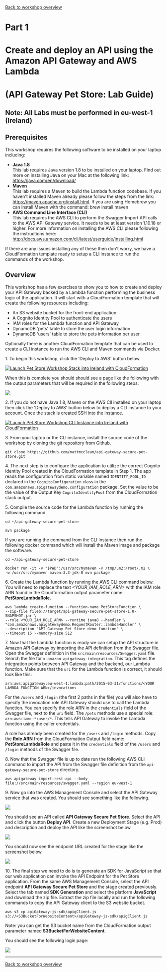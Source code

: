 [Back to workshop overview](../README.md)

# Part 1
# Create and deploy an API using the Amazon API Gateway and AWS Lambda
# (API Gateway Pet Store: Lab Guide)

## Note: All Labs must be performed in eu-west-1 (Ireland)

## Prerequisites
This workshop requires the following software to be installed on your laptop including:
*   **Java 1.8**  
    This lab requires Java version 1.8 to be installed on your laptop. Find out more on installing Java on your Mac at the following link: https://java.com/en/download/
*   **Maven**  
    This lab requires a Maven to build the Lambda function codebase. If you haven't installed Maven already please follow the steps from the link: https://maven.apache.org/install.html. If you are using Homebrew you can install Maven with the command:
        brew install maven
*   **AWS Command Line Interface (CLI)**  
    This lab requires the AWS CLI to perform the Swagger Import API calls to the AWS API Gateway service. It needs to be at least version 1.10.18 or higher.
    For more information on installing the AWS CLI please following the instructions here: http://docs.aws.amazon.com/cli/latest/userguide/installing.html

If there are any issues installing any of these then don't worry, we have a CloudFormation template ready to setup a CLI instance to run the commands of the workshop.

## Overview
This workshop has a few exercises to show you to how to create and deploy your API Gateway backed by a Lambda function performing the business logic of the application. It will start with a CloudFormation template that will create the following resources including:
* An S3 website bucket for the front-end application
* A Cognito Identity Pool to authenticate the users
* IAM roles for the Lambda function and API Gateway
* DynamoDB 'pets' table to store the user login information
* DynamoDB 'users' table to store the pets information per user

Optionally there is another CloudFormation template that can be used to create a CLI instance to run the AWS CLI and Maven commands via Docker.

1\. To begin this workshop, click the 'Deploy to AWS' button below.

[![Launch Pet Store Workshop Stack into Ireland with CloudFormation](/Images/deploy-to-aws.png)](https://console.aws.amazon.com/cloudformation/home?region=eu-west-1#/stacks/new?stackName=PetStoreWorkshopStack&templateURL=https://s3-eu-west-1.amazonaws.com/apigw-pet-store-workshop/CreatePetStoreWorkshop.template)

When this is complete you should should see a page like the following with the output parameters that will be required in the following steps:

![](/Images/cfn-stack-output.png)

2\. If you do not have Java 1.8, Maven or the AWS ClI installed on your laptop then click the 'Deploy to AWS' button below to deploy a CLI instance to your account. Once the stack is created SSH into the instance.

[![Launch Pet Store Workshop CLI Instance into Ireland with CloudFormation](/Images/deploy-to-aws.png)](https://console.aws.amazon.com/cloudformation/home?region=eu-west-1#/stacks/new?stackName=PetStoreWorkshopCLIInstance&templateURL=https://s3-eu-west-1.amazonaws.com/apigw-pet-store-workshop/CreateCLIInstance.template)

3\. From your laptop or the CLI instance, install the source code of the workshop by cloning the git repository from Github.

    git clone https://github.com/mattmcclean/api-gateway-secure-pet-store.git

4\. The next step is to configure the application to utilize the correct Cognito Identity Pool created in the CloudFormation template in Step 1. The app reads the configuration from static variable named `IDENTITY_POOL_ID` declared in the `CognitoConfiguration` class in the `com.amazonaws.apigatewaydemo.configuration` package. Set the value to be the value of the Output Key `CognitoIdentityPool` from the CloudFormation stack output.

5\. Compile the source code for the Lambda function by running the following command.

    cd ~/api-gateway-secure-pet-store

    mvn package

If you are running the command from the CLI Instance then run the following docker command which will install the Maven image and package the software.

    cd ~/api-gateway-secure-pet-store

    docker run -it -v "$PWD":/usr/src/mymaven -v /tmp/.m2:/root/.m2 \
    -w /usr/src/mymaven maven:3.3-jdk-8 mvn package

6\. Create the Lambda function by running the AWS CLI command below. You will need to replace the text *<YOUR_IAM_ROLE_ARN>* with the IAM role ARN found in the Cloudformation output parameter name: **PetStoreLambdaRole**.

    aws lambda create-function --function-name PetStoreFunction \
    --zip-file fileb://target/api-gateway-secure-pet-store-1.0-SNAPSHOT.jar \
    --role <YOUR_IAM_ROLE_ARN> --runtime java8 --handler \
    "com.amazonaws.apigatewaydemo.RequestRouter::lambdaHandler" \
    --description "API Gateway Pet Store demo function" \
    --timeout 15 --memory-size 512

7\. Now that the Lambda function is ready we can setup the API structure in Amazon API Gateway by importing the API definition from the Swagger file. Open the Swagger definition in the `src/main/resources/Swagger.yaml` file. Search the file for `x-amazon-apigateway-integration`. This tag defines the integration points between API Gateway and the backend, our Lambda function. Make sure that the `uri` for the Lambda function is correct, it should look like this:

    arn:aws:apigateway:eu-west-1:lambda:path/2015-03-31/functions/<YOUR LAMBDA FUNCTION ARN>/invocations

For the `/users` and `/login` (the first 2 paths in the file) you will also have to specify the invocation role API Gateway should use to call the Lambda function. You can specify the role ARN in the `credentials` field of the Swagger file, next to the `uri` field. The `/pets` methods use a special role: `arn:aws:iam::*:user/*`. This tells API Gateway to invoke the Lambda function using the caller credentials.

A role has already been created for the `/users` and `/login` methods. Copy the **Role ARN** from the CloudFormation Output field name: **PetStoreLambdaRole** and paste it in the `credentials` field of the `/users` and `/login` methods of the Swagger file.

8\. Now that the Swagger file is up to date run the following AWS CLI command to import the API from the Swagger file definition from the `api-gateway-secure-pet-store` directory.

    aws apigateway import-rest-api --body file://src/main/resources/swagger.yaml --region eu-west-1

9\. Now go into the AWS Management Console and select the API Gateway service that was created. You should see something like the following.

![](/Images/api-create.png)

You should see an API called **API Gateway Secure Pet Store**. Select the API and click the button **Deploy API**. Create a new Deployment Stage (e.g. Prod) and description and deploy the API like the screenshot below.

![](/Images/deploy-api.png)

You should now see the endpoint URL created for the stage like the screenshot below.

![](/Images/get-api-link.png)

10\. The final step we need to do is to generate an SDK for JavaScript so that our web application can invoke the API Endpoint for the Pet Store application. From the same AWS Management Console, select the API endpoint **API Gateway Secure Pet Store** and the stage created previously. Select the tab named **SDK Generation** and select the platform **JavaScript** and download the zip file. Extract the zip file locally and run the following commands to copy the API Gateway client to the S3 website bucket.

    aws s3 cp apiGateway-js-sdk/apigClient.js s3://<S3BucketForWebsiteContent>/apiGateway-js-sdk/apigClient.js

Note: you can get the S3 bucket name from the CloudFormation output parameter named **S3BucketForWebsiteContent**.

You should see the following login page:

![](/Images/pet-store-login-page.png)
* * *

[Back to workshop overview](../README.md)
